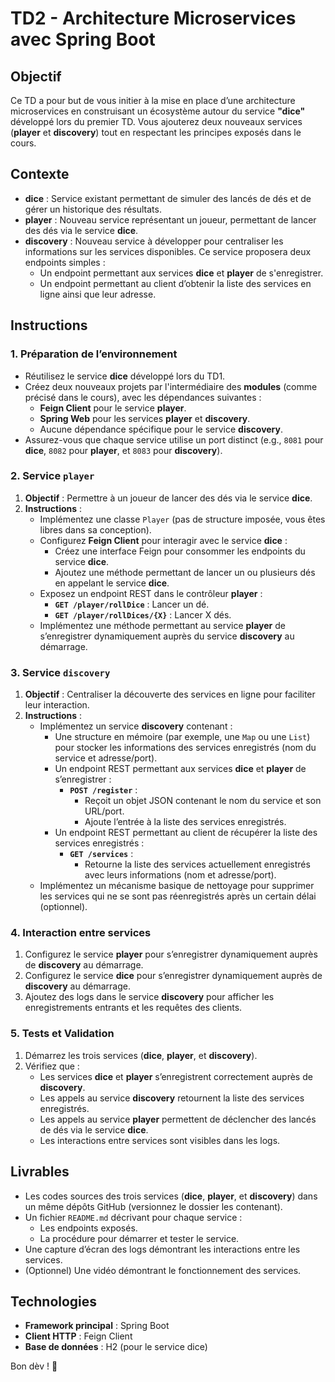 # TD2 - Architecture Microservices avec Spring Boot

## Objectif

Ce TD a pour but de vous initier à la mise en place d’une architecture microservices en construisant un écosystème autour du service **"dice"** développé lors du premier TD. Vous ajouterez deux nouveaux services (**player** et **discovery**) tout en respectant les principes exposés dans le cours.

## Contexte

-   **dice** : Service existant permettant de simuler des lancés de dés et de gérer un historique des résultats.
-   **player** : Nouveau service représentant un joueur, permettant de lancer des dés via le service **dice**.
-   **discovery** : Nouveau service à développer pour centraliser les informations sur les services disponibles. Ce service proposera deux endpoints simples :
    -   Un endpoint permettant aux services **dice** et **player** de s'enregistrer.
    -   Un endpoint permettant au client d’obtenir la liste des services en ligne ainsi que leur adresse.

## Instructions

### 1. Préparation de l’environnement

-   Réutilisez le service **dice** développé lors du TD1.
-   Créez deux nouveaux projets par l'intermédiaire des **modules** (comme précisé dans le cours), avec les dépendances suivantes :
    -   **Feign Client** pour le service **player**.
    -  **Spring Web** pour les services **player** et **discovery**.
    -   Aucune dépendance spécifique pour le service **discovery**.
-   Assurez-vous que chaque service utilise un port distinct (e.g., `8081` pour **dice**, `8082` pour **player**, et `8083` pour **discovery**).

### 2. Service `player`

1.  **Objectif** : Permettre à un joueur de lancer des dés via le service **dice**.
2.  **Instructions** :
    -   Implémentez une classe `Player` (pas de structure imposée, vous êtes libres dans sa conception).
    -   Configurez **Feign Client** pour interagir avec le service **dice** :
        -   Créez une interface Feign pour consommer les endpoints du service **dice**.
        -   Ajoutez une méthode permettant de lancer un ou plusieurs dés en appelant le service **dice**.
    -   Exposez un endpoint REST dans le contrôleur **player** :
        -   **`GET /player/rollDice`** : Lancer un dé.
        -   **`GET /player/rollDices/{X}`** : Lancer X dés.
    -   Implémentez une méthode permettant au service **player** de s’enregistrer dynamiquement auprès du service **discovery** au démarrage.

### 3. Service `discovery`

1.  **Objectif** : Centraliser la découverte des services en ligne pour faciliter leur interaction.
2.  **Instructions** :
    -   Implémentez un service **discovery** contenant :
        -   Une structure en mémoire (par exemple, une `Map` ou une `List`) pour stocker les informations des services enregistrés (nom du service et adresse/port).
        -   Un endpoint REST permettant aux services **dice** et **player** de s’enregistrer :
            -   **`POST /register`** :
                -   Reçoit un objet JSON contenant le nom du service et son URL/port.
                -   Ajoute l’entrée à la liste des services enregistrés.
        -   Un endpoint REST permettant au client de récupérer la liste des services enregistrés :
            -   **`GET /services`** :
                -   Retourne la liste des services actuellement enregistrés avec leurs informations (nom et adresse/port).
    -   Implémentez un mécanisme basique de nettoyage pour supprimer les services qui ne se sont pas réenregistrés après un certain délai (optionnel).

### 4. Interaction entre services

1.  Configurez le service **player** pour s’enregistrer dynamiquement auprès de **discovery** au démarrage.
2.  Configurez le service **dice** pour s’enregistrer dynamiquement auprès de **discovery** au démarrage.
3.  Ajoutez des logs dans le service **discovery** pour afficher les enregistrements entrants et les requêtes des clients.

### 5. Tests et Validation

1.  Démarrez les trois services (**dice**, **player**, et **discovery**).
2.  Vérifiez que :
    -   Les services **dice** et **player** s’enregistrent correctement auprès de **discovery**.
    -   Les appels au service **discovery** retournent la liste des services enregistrés.
    -   Les appels au service **player** permettent de déclencher des lancés de dés via le service **dice**.
    -   Les interactions entre services sont visibles dans les logs.

## Livrables

-   Les codes sources des trois services (**dice**, **player**, et **discovery**) dans un même dépôts GitHub (versionnez le dossier les contenant).
-   Un fichier `README.md` décrivant pour chaque service :
    -   Les endpoints exposés.
    -   La procédure pour démarrer et tester le service.
-   Une capture d’écran des logs démontrant les interactions entre les services.
-   (Optionnel) Une vidéo démontrant le fonctionnement des services.

## Technologies

-   **Framework principal** : Spring Boot
-   **Client HTTP** : Feign Client
-   **Base de données** : H2 (pour le service dice)

Bon dèv ! 🎲
